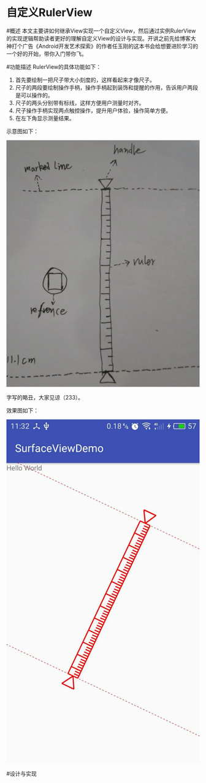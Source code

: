 自定义RulerView
==============

#概述
本文主要讲如何继承View实现一个自定义View，然后通过实例RulerView的实现逻辑帮助读者更好的理解自定义View的设计与实现。开讲之前先给博客大神打个广告《Android开发艺术探索》的作者任玉刚的这本书会给想要进阶学习的一个好的开始，带你入门带你飞。

#功能描述
RulerView的具体功能如下：

1. 首先要绘制一把尺子带大小刻度的，这样看起来才像尺子。
2. 尺子的两段要绘制操作手柄，操作手柄起到装饰和提醒的作用，告诉用户两段是可以操作的。
3. 尺子的两头分别带有标线，这样方便用户测量时对齐。
4. 尺子操作手柄实现两点触控操作，提升用户体验，操作简单方便。
5. 在左下角显示测量结果。

示意图如下：

![示意图](./images/sketch_map.png)

字写的略丑，大家见谅（233）。

效果图如下：

![效果图](./images/design_sketch.jpg)


#设计与实现